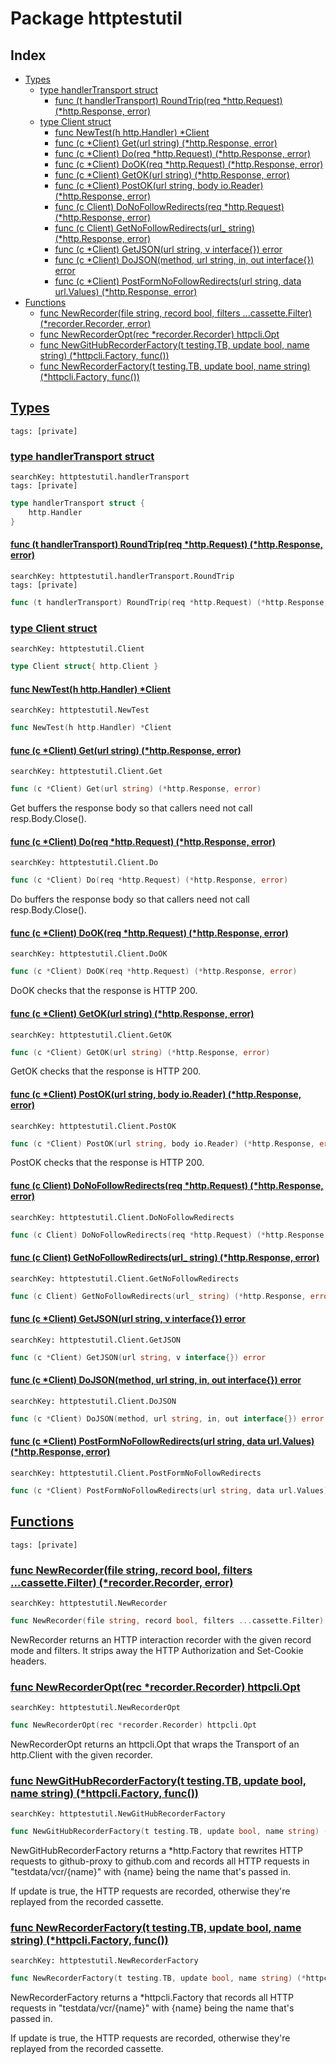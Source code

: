 # Package httptestutil

## Index

* [Types](#type)
    * [type handlerTransport struct](#handlerTransport)
        * [func (t handlerTransport) RoundTrip(req *http.Request) (*http.Response, error)](#handlerTransport.RoundTrip)
    * [type Client struct](#Client)
        * [func NewTest(h http.Handler) *Client](#NewTest)
        * [func (c *Client) Get(url string) (*http.Response, error)](#Client.Get)
        * [func (c *Client) Do(req *http.Request) (*http.Response, error)](#Client.Do)
        * [func (c *Client) DoOK(req *http.Request) (*http.Response, error)](#Client.DoOK)
        * [func (c *Client) GetOK(url string) (*http.Response, error)](#Client.GetOK)
        * [func (c *Client) PostOK(url string, body io.Reader) (*http.Response, error)](#Client.PostOK)
        * [func (c Client) DoNoFollowRedirects(req *http.Request) (*http.Response, error)](#Client.DoNoFollowRedirects)
        * [func (c Client) GetNoFollowRedirects(url_ string) (*http.Response, error)](#Client.GetNoFollowRedirects)
        * [func (c *Client) GetJSON(url string, v interface{}) error](#Client.GetJSON)
        * [func (c *Client) DoJSON(method, url string, in, out interface{}) error](#Client.DoJSON)
        * [func (c *Client) PostFormNoFollowRedirects(url string, data url.Values) (*http.Response, error)](#Client.PostFormNoFollowRedirects)
* [Functions](#func)
    * [func NewRecorder(file string, record bool, filters ...cassette.Filter) (*recorder.Recorder, error)](#NewRecorder)
    * [func NewRecorderOpt(rec *recorder.Recorder) httpcli.Opt](#NewRecorderOpt)
    * [func NewGitHubRecorderFactory(t testing.TB, update bool, name string) (*httpcli.Factory, func())](#NewGitHubRecorderFactory)
    * [func NewRecorderFactory(t testing.TB, update bool, name string) (*httpcli.Factory, func())](#NewRecorderFactory)


## <a id="type" href="#type">Types</a>

```
tags: [private]
```

### <a id="handlerTransport" href="#handlerTransport">type handlerTransport struct</a>

```
searchKey: httptestutil.handlerTransport
tags: [private]
```

```Go
type handlerTransport struct {
	http.Handler
}
```

#### <a id="handlerTransport.RoundTrip" href="#handlerTransport.RoundTrip">func (t handlerTransport) RoundTrip(req *http.Request) (*http.Response, error)</a>

```
searchKey: httptestutil.handlerTransport.RoundTrip
tags: [private]
```

```Go
func (t handlerTransport) RoundTrip(req *http.Request) (*http.Response, error)
```

### <a id="Client" href="#Client">type Client struct</a>

```
searchKey: httptestutil.Client
```

```Go
type Client struct{ http.Client }
```

#### <a id="NewTest" href="#NewTest">func NewTest(h http.Handler) *Client</a>

```
searchKey: httptestutil.NewTest
```

```Go
func NewTest(h http.Handler) *Client
```

#### <a id="Client.Get" href="#Client.Get">func (c *Client) Get(url string) (*http.Response, error)</a>

```
searchKey: httptestutil.Client.Get
```

```Go
func (c *Client) Get(url string) (*http.Response, error)
```

Get buffers the response body so that callers need not call resp.Body.Close(). 

#### <a id="Client.Do" href="#Client.Do">func (c *Client) Do(req *http.Request) (*http.Response, error)</a>

```
searchKey: httptestutil.Client.Do
```

```Go
func (c *Client) Do(req *http.Request) (*http.Response, error)
```

Do buffers the response body so that callers need not call resp.Body.Close(). 

#### <a id="Client.DoOK" href="#Client.DoOK">func (c *Client) DoOK(req *http.Request) (*http.Response, error)</a>

```
searchKey: httptestutil.Client.DoOK
```

```Go
func (c *Client) DoOK(req *http.Request) (*http.Response, error)
```

DoOK checks that the response is HTTP 200. 

#### <a id="Client.GetOK" href="#Client.GetOK">func (c *Client) GetOK(url string) (*http.Response, error)</a>

```
searchKey: httptestutil.Client.GetOK
```

```Go
func (c *Client) GetOK(url string) (*http.Response, error)
```

GetOK checks that the response is HTTP 200. 

#### <a id="Client.PostOK" href="#Client.PostOK">func (c *Client) PostOK(url string, body io.Reader) (*http.Response, error)</a>

```
searchKey: httptestutil.Client.PostOK
```

```Go
func (c *Client) PostOK(url string, body io.Reader) (*http.Response, error)
```

PostOK checks that the response is HTTP 200. 

#### <a id="Client.DoNoFollowRedirects" href="#Client.DoNoFollowRedirects">func (c Client) DoNoFollowRedirects(req *http.Request) (*http.Response, error)</a>

```
searchKey: httptestutil.Client.DoNoFollowRedirects
```

```Go
func (c Client) DoNoFollowRedirects(req *http.Request) (*http.Response, error)
```

#### <a id="Client.GetNoFollowRedirects" href="#Client.GetNoFollowRedirects">func (c Client) GetNoFollowRedirects(url_ string) (*http.Response, error)</a>

```
searchKey: httptestutil.Client.GetNoFollowRedirects
```

```Go
func (c Client) GetNoFollowRedirects(url_ string) (*http.Response, error)
```

#### <a id="Client.GetJSON" href="#Client.GetJSON">func (c *Client) GetJSON(url string, v interface{}) error</a>

```
searchKey: httptestutil.Client.GetJSON
```

```Go
func (c *Client) GetJSON(url string, v interface{}) error
```

#### <a id="Client.DoJSON" href="#Client.DoJSON">func (c *Client) DoJSON(method, url string, in, out interface{}) error</a>

```
searchKey: httptestutil.Client.DoJSON
```

```Go
func (c *Client) DoJSON(method, url string, in, out interface{}) error
```

#### <a id="Client.PostFormNoFollowRedirects" href="#Client.PostFormNoFollowRedirects">func (c *Client) PostFormNoFollowRedirects(url string, data url.Values) (*http.Response, error)</a>

```
searchKey: httptestutil.Client.PostFormNoFollowRedirects
```

```Go
func (c *Client) PostFormNoFollowRedirects(url string, data url.Values) (*http.Response, error)
```

## <a id="func" href="#func">Functions</a>

```
tags: [private]
```

### <a id="NewRecorder" href="#NewRecorder">func NewRecorder(file string, record bool, filters ...cassette.Filter) (*recorder.Recorder, error)</a>

```
searchKey: httptestutil.NewRecorder
```

```Go
func NewRecorder(file string, record bool, filters ...cassette.Filter) (*recorder.Recorder, error)
```

NewRecorder returns an HTTP interaction recorder with the given record mode and filters. It strips away the HTTP Authorization and Set-Cookie headers. 

### <a id="NewRecorderOpt" href="#NewRecorderOpt">func NewRecorderOpt(rec *recorder.Recorder) httpcli.Opt</a>

```
searchKey: httptestutil.NewRecorderOpt
```

```Go
func NewRecorderOpt(rec *recorder.Recorder) httpcli.Opt
```

NewRecorderOpt returns an httpcli.Opt that wraps the Transport of an http.Client with the given recorder. 

### <a id="NewGitHubRecorderFactory" href="#NewGitHubRecorderFactory">func NewGitHubRecorderFactory(t testing.TB, update bool, name string) (*httpcli.Factory, func())</a>

```
searchKey: httptestutil.NewGitHubRecorderFactory
```

```Go
func NewGitHubRecorderFactory(t testing.TB, update bool, name string) (*httpcli.Factory, func())
```

NewGitHubRecorderFactory returns a *http.Factory that rewrites HTTP requests to github-proxy to github.com and records all HTTP requests in "testdata/vcr/{name}" with {name} being the name that's passed in. 

If update is true, the HTTP requests are recorded, otherwise they're replayed from the recorded cassette. 

### <a id="NewRecorderFactory" href="#NewRecorderFactory">func NewRecorderFactory(t testing.TB, update bool, name string) (*httpcli.Factory, func())</a>

```
searchKey: httptestutil.NewRecorderFactory
```

```Go
func NewRecorderFactory(t testing.TB, update bool, name string) (*httpcli.Factory, func())
```

NewRecorderFactory returns a *httpcli.Factory that records all HTTP requests in "testdata/vcr/{name}" with {name} being the name that's passed in. 

If update is true, the HTTP requests are recorded, otherwise they're replayed from the recorded cassette. 

